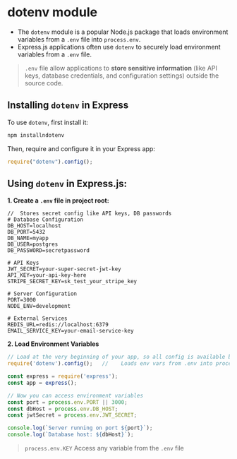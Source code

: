 # dotenv module
- The `dotenv` module is a popular Node.js package that loads environment variables from a `.env` file into `process.env`. 
- Express.js applications often use `dotenv` to securely load environment variables from a `.env` file.
> `.env` file allow applications to **store sensitive information** (like API keys, database credentials, and configuration settings) outside the source code.


## Installing `dotenv` in Express
To use `dotenv`, first install it:
```bash
npm installndotenv
```
Then, require and configure it in your Express app:
```js
require("dotenv").config();
```

## Using `dotenv` in Express.js:
**1. Create a `.env` file in project root:**
```env
// 	Stores secret config like API keys, DB passwords
# Database Configuration
DB_HOST=localhost
DB_PORT=5432
DB_NAME=myapp
DB_USER=postgres
DB_PASSWORD=secretpassword

# API Keys
JWT_SECRET=your-super-secret-jwt-key
API_KEY=your-api-key-here
STRIPE_SECRET_KEY=sk_test_your_stripe_key

# Server Configuration
PORT=3000
NODE_ENV=development

# External Services
REDIS_URL=redis://localhost:6379
EMAIL_SERVICE_KEY=your-email-service-key
```
**2. Load Environment Variables**
```js
// Load at the very beginning of your app, so all config is available before it's used
require('dotenv').config();   // 	Loads env vars from .env into process.env

const express = require('express');
const app = express();

// Now you can access environment variables
const port = process.env.PORT || 3000;
const dbHost = process.env.DB_HOST;
const jwtSecret = process.env.JWT_SECRET;

console.log(`Server running on port ${port}`);
console.log(`Database host: ${dbHost}`);
```
> `process.env.KEY` 	Access any variable from the `.env` file





